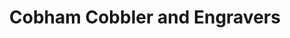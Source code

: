 ---
title: "Cobham Cobbler and Engravers"
url: /cobham/cobham-cobbler-and-engravers/
shop: locksmith
---